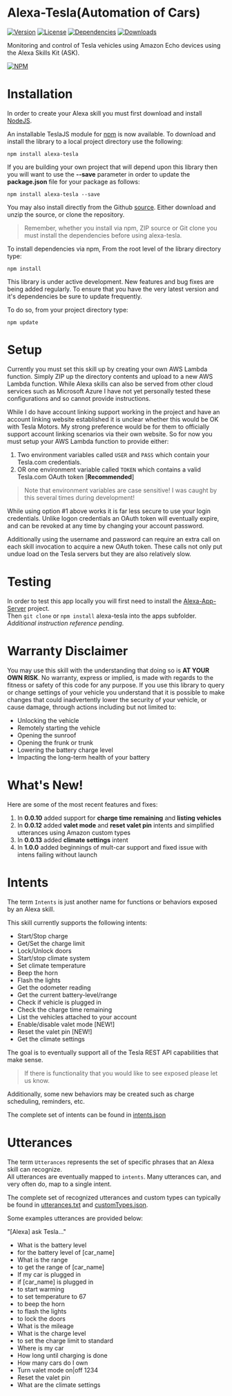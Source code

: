 # Alexa-Tesla(Automation of Cars)
[![Version](http://img.shields.io/npm/v/alexa-tesla.png)](https://www.npmjs.org/package/alexa-tesla)
[![License](https://img.shields.io/npm/l/alexa-tesla.svg)](https://github.com/mseminatore/alexa-tesla/blob/master/LICENSE)
[![Dependencies](https://david-dm.org/mseminatore/alexa-tesla.svg)](https://david-dm.org/mseminatore/alexa-tesla)
[![Downloads](https://img.shields.io/npm/dt/alexa-tesla.svg)](https://www.npmjs.org/package/alexa-tesla)

Monitoring and control of Tesla vehicles using Amazon Echo devices using the Alexa Skills Kit (ASK).

[![NPM](https://nodei.co/npm/alexa-tesla.png?downloads=true&downloadRank=true&stars=true)](https://nodei.co/npm/alexa-tesla/)

# Installation

In order to create your Alexa skill you must first download and install [NodeJS](http://nodejs.org).

An installable TeslaJS module for [npm](http://npmjs.org) is now available.  To download and install the library 
to a local project directory use the following:

    npm install alexa-tesla

If you are building your own project that will depend upon this library then you will want to use 
the **--save** parameter in order to update the **package.json** file for your package as follows:

    npm install alexa-tesla --save

You may also install directly from the Github [source](https://github.com/mseminatore/alexa-tesla).
Either download and unzip the source, or clone the repository.

>Remember, whether you install via npm, ZIP source or Git clone you must install the dependencies before using
>alexa-tesla.

To install dependencies via npm, From the root level of the library directory type:

    npm install

This library is under active development.  New features and bug fixes are being added
regularly.  To ensure that you have the very latest version and it's dependencies be sure to update frequently.

To do so, from your project directory type:

    npm update

# Setup

Currently you must set this skill up by creating your own AWS Lambda function.  Simply ZIP up the directory
contents and upload to a new AWS Lambda function.  While Alexa skills can also be served from other cloud
services such as Microsoft Azure I have not yet personally tested these configurations and so cannot 
provide instructions.

While I do have account linking support working in the project and have an account linking website established
it is unclear whether this would be OK with Tesla Motors.  My strong preference would be for them to 
officially support account linking scenarios via their own website.  So for now you must setup your 
AWS Lambda function to provide either:

1. Two environment variables called `USER` and `PASS` which contain your Tesla.com credentials.
2. OR one environment variable called `TOKEN` which contains a valid Tesla.com OAuth token [**Recommended**]

> Note that environment variables are case sensitive!  I was caught by this 
> several times during development!

While using option #1 above works it is far less secure to use your login 
credentials.  Unlike logon credentials an OAuth token will eventually expire,
and can be revoked at any time by changing your account password.  

Additionally using the username and password can require an extra call on each
skill invocation to acquire a new OAuth token.  These calls not only put undue 
load on the Tesla servers but they are also relatively slow.

# Testing

In order to test this app locally you will first need to install the 
[Alexa-App-Server](https://github.com/alexa-js/alexa-app-server) project.  
Then `git clone` or `npm install` alexa-tesla into the apps subfolder.
_Additional instruction reference pending_.

# Warranty Disclaimer

You may use this skill with the understanding that doing so is **AT YOUR OWN RISK**.
No warranty, express or implied, is made with regards to the fitness or safety of 
this code for any purpose.  If you use this library to query or change settings of 
your vehicle you understand that it is possible to make changes that could 
inadvertently lower the security of your vehicle, or cause damage, through actions 
including but not limited to:

* Unlocking the vehicle
* Remotely starting the vehicle
* Opening the sunroof
* Opening the frunk or trunk
* Lowering the battery charge level
* Impacting the long-term health of your battery

# What's New!

Here are some of the most recent features and fixes:

1. In **0.0.10** added support for **charge time remaining** and **listing vehicles**
2. In **0.0.12** added **valet mode** and **reset valet pin** intents and simplified utterances using Amazon custom types
3. In **0.0.13** added **climate settings** intent
4. In **1.0.0** added beginnings of mult-car support and fixed issue with intens failing without launch

# Intents

The term `Intents` is just another name for functions or behaviors exposed by an Alexa skill.

This skill currently supports the following intents:

* Start/Stop charge
* Get/Set the charge limit
* Lock/Unlock doors
* Start/stop climate system
* Set climate temperature
* Beep the horn
* Flash the lights
* Get the odometer reading
* Get the current battery-level/range
* Check if vehicle is plugged in
* Check the charge time remaining
* List the vehicles attached to your account
* Enable/disable valet mode [NEW!]
* Reset the valet pin [NEW!]
* Get the climate settings

The goal is to eventually support all of the Tesla REST API capabilities that make sense.

> If there is functionality that you would like to see exposed please let us know.

Additionally, some new behaviors may be created such as charge scheduling, reminders, etc.

The complete set of intents can be found in
[intents.json](https://github.com/mseminatore/alexa-tesla/blob/master/intents.json) 

# Utterances

The term `Utterances` represents the set of specific phrases that an Alexa skill can recognize.  
All utterances are eventually mapped to `intents`.  Many utterances can, and very often do, map 
to a single intent.

The complete set of recognized utterances and custom types can typically be found in 
[utterances.txt](https://github.com/mseminatore/alexa-tesla/blob/master/utterances.txt) 
and [customTypes.json](https://github.com/mseminatore/alexa-tesla/blob/master/customTypes.json).

Some examples utterances are provided below:

"[Alexa] ask Tesla..."

* What is the battery level
* for the battery level of [car_name]
* What is the range
* to get the range of [car_name]
* If my car is plugged in
* if [car_name] is plugged in
* to start warming
* to set temperature to 67
* to beep the horn
* to flash the lights
* to lock the doors
* What is the mileage
* What is the charge level
* to set the charge limit to standard
* Where is my car
* How long until charging is done
* How many cars do I own
* Turn valet mode on|off 1234
* Reset the valet pin
* What are the climate settings
